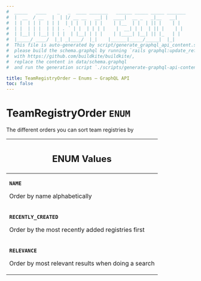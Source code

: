 ```yaml
---
#  _____   ____    _   _  ____ _______   ______ _____ _____ _______
#  |  __  / __   |  | |/ __ __   __| |  ____|  __ _   _|__   __|
#  | |  | | |  | | |  | | |  | | | |    | |__  | |  | || |    | |
#  | |  | | |  | | | . ` | |  | | | |    |  __| | |  | || |    | |
#  | |__| | |__| | | |  | |__| | | |    | |____| |__| || |_   | |
#  |_____/ ____/  |_| _|____/  |_|    |______|_____/_____|  |_|
#  This file is auto-generated by script/generate_graphql_api_content.sh,
#  please build the schema.graphql by running `rails graphql:update_reference_schema`
#  with https://github.com/buildkite/buildkite/,
#  replace the content in data/schema.graphql
#  and run the generation script `./scripts/generate-graphql-api-content.sh`.

title: TeamRegistryOrder – Enums – GraphQL API
toc: false
---
```

<!-- vale off -->
<h1 class="has-pills">
  TeamRegistryOrder
  <span data-algolia-exclude><span class="pill pill--enum pill--normal-case pill--large"><code>ENUM</code></span></span>
</h1>
<!-- vale on -->


The different orders you can sort team registries by









<table class="responsive-table responsive-table--single-column-rows">
  <thead>
    <th>
      <h2 data-algolia-exclude>ENUM Values</h2>
    </th>
  </thead>
  <tbody>
    <tr><td><p><strong><code>NAME</code></strong></p><p>Order by name alphabetically</p></td></tr><tr><td><p><strong><code>RECENTLY_CREATED</code></strong></p><p>Order by the most recently added registries first</p></td></tr><tr><td><p><strong><code>RELEVANCE</code></strong></p><p>Order by most relevant results when doing a search</p></td></tr>
  </tbody>
</table>
